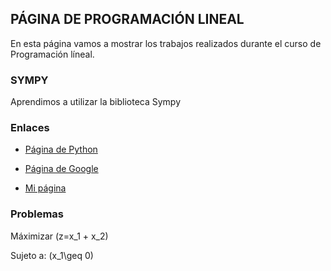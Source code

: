 <script src='https://cdnjs.cloudflare.com/ajax/libs/mathjax/2.7.5/MathJax.js?config=TeX-MML-AM_CHTML' async></script>




## PÁGINA DE PROGRAMACIÓN LINEAL

En esta página vamos a mostrar los trabajos realizados durante el curso de Programación líneal.

### SYMPY

Aprendimos a utilizar la biblioteca Sympy


### Enlaces

- [Página de Python](https://www.python.org/)

- [Página de Google](https://www.google.com.mx/)

- [Mi página](https://abigail0111.github.io/programaci-n_lineal/)

### Problemas


Máximizar \(z=x_1 + x_2\)

Sujeto a: \(x_1\geq 0\)